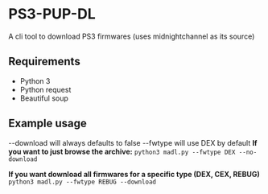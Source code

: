 # PS3-PUP-DL

A cli tool to download PS3 firmwares (uses midnightchannel as its source)

## Requirements
- Python 3
- Python request
- Beautiful soup


## Example usage
--download will always defaults to false
--fwtype will use DEX by default
**If you want to just browse the archive:**
`python3 madl.py --fwtype DEX --no-download`

**If you want download all firmwares for a specific type (DEX, CEX, REBUG)**
`python3 madl.py --fwtype REBUG --download`
